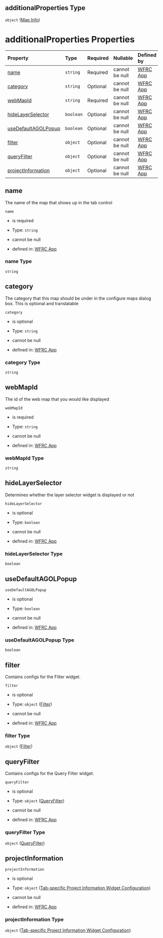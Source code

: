 ## additionalProperties Type

`object` ([Map Info](config-properties-map-infos-map-info.md))

# additionalProperties Properties

| Property                                    | Type      | Required | Nullable       | Defined by                                                                                                                                                                                                                                            |
| :------------------------------------------ | :-------- | :------- | :------------- | :---------------------------------------------------------------------------------------------------------------------------------------------------------------------------------------------------------------------------------------------------- |
| [name](#name)                               | `string`  | Required | cannot be null | [WFRC App](config-properties-map-infos-map-info-properties-name.md "https://wfrc.org/wasatch-choice-map/config.schema.json#/properties/mapInfos/additionalProperties/properties/name")                                                                |
| [category](#category)                       | `string`  | Optional | cannot be null | [WFRC App](config-properties-map-infos-map-info-properties-category.md "https://wfrc.org/wasatch-choice-map/config.schema.json#/properties/mapInfos/additionalProperties/properties/category")                                                        |
| [webMapId](#webmapid)                       | `string`  | Required | cannot be null | [WFRC App](config-properties-map-infos-map-info-properties-webmapid.md "https://wfrc.org/wasatch-choice-map/config.schema.json#/properties/mapInfos/additionalProperties/properties/webMapId")                                                        |
| [hideLayerSelector](#hidelayerselector)     | `boolean` | Optional | cannot be null | [WFRC App](config-properties-map-infos-map-info-properties-hidelayerselector.md "https://wfrc.org/wasatch-choice-map/config.schema.json#/properties/mapInfos/additionalProperties/properties/hideLayerSelector")                                      |
| [useDefaultAGOLPopup](#usedefaultagolpopup) | `boolean` | Optional | cannot be null | [WFRC App](config-properties-map-infos-map-info-properties-usedefaultagolpopup.md "https://wfrc.org/wasatch-choice-map/config.schema.json#/properties/mapInfos/additionalProperties/properties/useDefaultAGOLPopup")                                  |
| [filter](#filter)                           | `object`  | Optional | cannot be null | [WFRC App](config-properties-map-infos-map-info-properties-filter.md "https://wfrc.org/wasatch-choice-map/config.schema.json#/properties/mapInfos/additionalProperties/properties/filter")                                                            |
| [queryFilter](#queryfilter)                 | `object`  | Optional | cannot be null | [WFRC App](config-properties-map-infos-map-info-properties-queryfilter.md "https://wfrc.org/wasatch-choice-map/config.schema.json#/properties/mapInfos/additionalProperties/properties/queryFilter")                                                  |
| [projectInformation](#projectinformation)   | `object`  | Optional | cannot be null | [WFRC App](config-properties-map-infos-map-info-properties-tab-specific-project-information-widget-configuration.md "https://wfrc.org/wasatch-choice-map/config.schema.json#/properties/mapInfos/additionalProperties/properties/projectInformation") |

## name

The name of the map that shows up in the tab control

`name`

*   is required

*   Type: `string`

*   cannot be null

*   defined in: [WFRC App](config-properties-map-infos-map-info-properties-name.md "https://wfrc.org/wasatch-choice-map/config.schema.json#/properties/mapInfos/additionalProperties/properties/name")

### name Type

`string`

## category

The category that this map should be under in the configure maps dialog box. This is optional and translatable

`category`

*   is optional

*   Type: `string`

*   cannot be null

*   defined in: [WFRC App](config-properties-map-infos-map-info-properties-category.md "https://wfrc.org/wasatch-choice-map/config.schema.json#/properties/mapInfos/additionalProperties/properties/category")

### category Type

`string`

## webMapId

The id of the web map that you would like displayed

`webMapId`

*   is required

*   Type: `string`

*   cannot be null

*   defined in: [WFRC App](config-properties-map-infos-map-info-properties-webmapid.md "https://wfrc.org/wasatch-choice-map/config.schema.json#/properties/mapInfos/additionalProperties/properties/webMapId")

### webMapId Type

`string`

## hideLayerSelector

Determines whether the layer selector widget is displayed or not

`hideLayerSelector`

*   is optional

*   Type: `boolean`

*   cannot be null

*   defined in: [WFRC App](config-properties-map-infos-map-info-properties-hidelayerselector.md "https://wfrc.org/wasatch-choice-map/config.schema.json#/properties/mapInfos/additionalProperties/properties/hideLayerSelector")

### hideLayerSelector Type

`boolean`

## useDefaultAGOLPopup



`useDefaultAGOLPopup`

*   is optional

*   Type: `boolean`

*   cannot be null

*   defined in: [WFRC App](config-properties-map-infos-map-info-properties-usedefaultagolpopup.md "https://wfrc.org/wasatch-choice-map/config.schema.json#/properties/mapInfos/additionalProperties/properties/useDefaultAGOLPopup")

### useDefaultAGOLPopup Type

`boolean`

## filter

Contains configs for the Filter widget.

`filter`

*   is optional

*   Type: `object` ([Filter](config-properties-map-infos-map-info-properties-filter.md))

*   cannot be null

*   defined in: [WFRC App](config-properties-map-infos-map-info-properties-filter.md "https://wfrc.org/wasatch-choice-map/config.schema.json#/properties/mapInfos/additionalProperties/properties/filter")

### filter Type

`object` ([Filter](config-properties-map-infos-map-info-properties-filter.md))

## queryFilter

Contains configs for the Query Filter widget.

`queryFilter`

*   is optional

*   Type: `object` ([QueryFilter](config-properties-map-infos-map-info-properties-queryfilter.md))

*   cannot be null

*   defined in: [WFRC App](config-properties-map-infos-map-info-properties-queryfilter.md "https://wfrc.org/wasatch-choice-map/config.schema.json#/properties/mapInfos/additionalProperties/properties/queryFilter")

### queryFilter Type

`object` ([QueryFilter](config-properties-map-infos-map-info-properties-queryfilter.md))

## projectInformation



`projectInformation`

*   is optional

*   Type: `object` ([Tab-specific Project Information Widget Configuration](config-properties-map-infos-map-info-properties-tab-specific-project-information-widget-configuration.md))

*   cannot be null

*   defined in: [WFRC App](config-properties-map-infos-map-info-properties-tab-specific-project-information-widget-configuration.md "https://wfrc.org/wasatch-choice-map/config.schema.json#/properties/mapInfos/additionalProperties/properties/projectInformation")

### projectInformation Type

`object` ([Tab-specific Project Information Widget Configuration](config-properties-map-infos-map-info-properties-tab-specific-project-information-widget-configuration.md))
